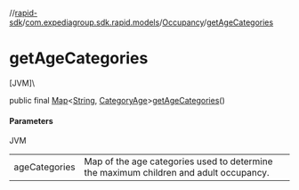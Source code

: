 //[rapid-sdk](../../../index.md)/[com.expediagroup.sdk.rapid.models](../index.md)/[Occupancy](index.md)/[getAgeCategories](get-age-categories.md)

# getAgeCategories

[JVM]\

public final [Map](https://docs.oracle.com/javase/8/docs/api/java/util/Map.html)&lt;[String](https://docs.oracle.com/javase/8/docs/api/java/lang/String.html), [CategoryAge](../-category-age/index.md)&gt;[getAgeCategories](get-age-categories.md)()

#### Parameters

JVM

| | |
|---|---|
| ageCategories | Map of the age categories used to determine the maximum children and adult occupancy. |
